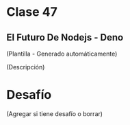 # Clase 47

## El Futuro De Nodejs - Deno

(Plantilla - Generado automáticamente)

(Descripción)

# Desafío

(Agregar si tiene desafío o borrar)

